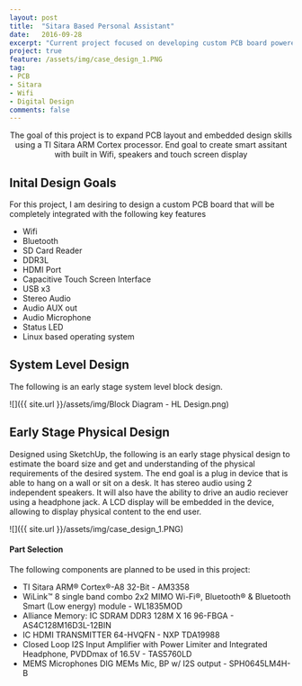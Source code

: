 ```yaml
---
layout: post
title:  "Sitara Based Personal Assistant"
date:   2016-09-28
excerpt: "Current project focused on developing custom PCB board powered by TI Sitara ARM Cortext Processor. End goal to create smart assitant with built in Wifi, speakers and touch screen display "
project: true
feature: /assets/img/case_design_1.PNG
tag:
- PCB 
- Sitara
- Wifi
- Digital Design
comments: false
---
```

    
<center>The goal of this project is to expand PCB layout and embedded design skills using a TI Sitara ARM Cortex processor. End goal to create smart assitant with built in Wifi, speakers and touch screen display  </center>
     
## Inital Design Goals

For this project, I am desiring to design a custom PCB board that will be completely integrated with the following key features


- Wifi
- Bluetooth
- SD Card Reader
- DDR3L
- HDMI Port 
- Capacitive Touch Screen Interface
- USB x3
- Stereo Audio
- Audio AUX out
- Audio Microphone
- Status LED
- Linux based operating system

## System Level Design

The following is an early stage system level block design. 

![]({{ site.url }}/assets/img/Block Diagram - HL Design.png)

## Early Stage Physical Design

Designed using SketchUp, the following is an early stage physical design to estimate the board size and get and understanding of the physical requirements of the desired system. The end goal is a plug in device that is able to hang on a wall or sit on a desk. It has stereo audio using 2 independent speakers. It will also have the ability to drive an audio reciever using a headphone jack. A LCD display will be embedded in the device, allowing to display physical content to the end user. 

![]({{ site.url }}/assets/img/case_design_1.PNG)


#### Part Selection 

The following components are planned to be used in this project:


- TI Sitara ARM® Cortex®-A8 32-Bit - AM3358
- WiLink™ 8 single band combo 2x2 MIMO Wi-Fi®, Bluetooth® & Bluetooth Smart (Low energy) module - WL1835MOD
- Alliance Memory: IC SDRAM DDR3 128M X 16 96-FBGA - AS4C128M16D3L-12BIN
- IC HDMI TRANSMITTER 64-HVQFN - NXP TDA19988
- Closed Loop I2S Input Amplifier with Power Limiter and Integrated Headphone, PVDDmax of 16.5V - TAS5760LD 
- MEMS Microphones DIG MEMs Mic, BP w/ I2S output - SPH0645LM4H-B



